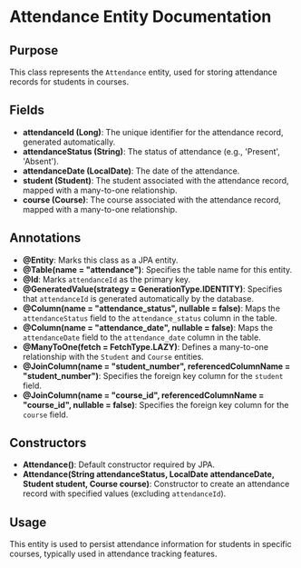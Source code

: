 # Attendance Entity Documentation

## Purpose

This class represents the `Attendance` entity, used for storing attendance records for students in courses.

## Fields

- **attendanceId (Long)**: The unique identifier for the attendance record, generated automatically.
- **attendanceStatus (String)**: The status of attendance (e.g., 'Present', 'Absent').
- **attendanceDate (LocalDate)**: The date of the attendance.
- **student (Student)**: The student associated with the attendance record, mapped with a many-to-one relationship.
- **course (Course)**: The course associated with the attendance record, mapped with a many-to-one relationship.

## Annotations

- **@Entity**: Marks this class as a JPA entity.
- **@Table(name = "attendance")**: Specifies the table name for this entity.
- **@Id**: Marks `attendanceId` as the primary key.
- **@GeneratedValue(strategy = GenerationType.IDENTITY)**: Specifies that `attendanceId` is generated automatically by the database.
- **@Column(name = "attendance_status", nullable = false)**: Maps the `attendanceStatus` field to the `attendance_status` column in the table.
- **@Column(name = "attendance_date", nullable = false)**: Maps the `attendanceDate` field to the `attendance_date` column in the table.
- **@ManyToOne(fetch = FetchType.LAZY)**: Defines a many-to-one relationship with the `Student` and `Course` entities.
- **@JoinColumn(name = "student_number", referencedColumnName = "student_number")**: Specifies the foreign key column for the `student` field.
- **@JoinColumn(name = "course_id", referencedColumnName = "course_id", nullable = false)**: Specifies the foreign key column for the `course` field.

## Constructors

- **Attendance()**: Default constructor required by JPA.
- **Attendance(String attendanceStatus, LocalDate attendanceDate, Student student, Course course)**: Constructor to create an attendance record with specified values (excluding `attendanceId`).

## Usage

This entity is used to persist attendance information for students in specific courses, typically used in attendance tracking features.

